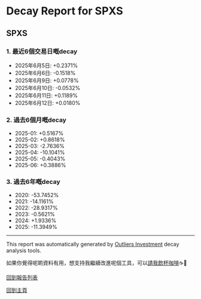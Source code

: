 # Decay Report for SPXS

## SPXS

### 1. 最近6個交易日嘅decay

- 2025年6月5日: +0.2371%
- 2025年6月6日: -0.1518%
- 2025年6月9日: +0.0778%
- 2025年6月10日: -0.0532%
- 2025年6月11日: +0.1189%
- 2025年6月12日: +0.0180%

### 2. 過去6個月嘅decay

- 2025-01: +0.5167%
- 2025-02: +0.8618%
- 2025-03: -2.7636%
- 2025-04: -10.1041%
- 2025-05: -0.4043%
- 2025-06: +0.3886%

### 3. 過去6年嘅decay

- 2020: -53.7452%
- 2021: -14.1161%
- 2022: -28.9317%
- 2023: -0.5621%
- 2024: +1.9336%
- 2025: -11.3949%

------------------------------
This report was automatically generated by [Outliers Investment](https://outliersecon.github.io/Outliers-Investment/) decay analysis tools.

如果你覺得呢啲資料有用，想支持我繼續改進呢個工具，可以[請我飲杯咖啡](https://buymeacoffee.com/outliersecon)☕🙏

[回到報告列表](https://outliersecon.github.io/Outliers-Investment/reports/reports_public)

[回到主頁](https://outliersecon.github.io/Outliers-Investment/)